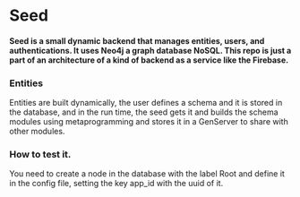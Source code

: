 # Seed

#### Seed is a small dynamic backend that manages entities, users, and authentications. It uses Neo4j a graph database NoSQL. This repo is just a part of an architecture of a kind of backend as a service like the Firebase.

### Entities

Entities are built dynamically, the user defines a schema and it is stored in the database, and in the run time, the seed gets it and builds the schema modules using metaprogramming and stores it in a GenServer to share with other modules.

### How to test it.

You need to create a node in the database with the label Root and define it in the config file, setting the key app_id with the uuid of it.

